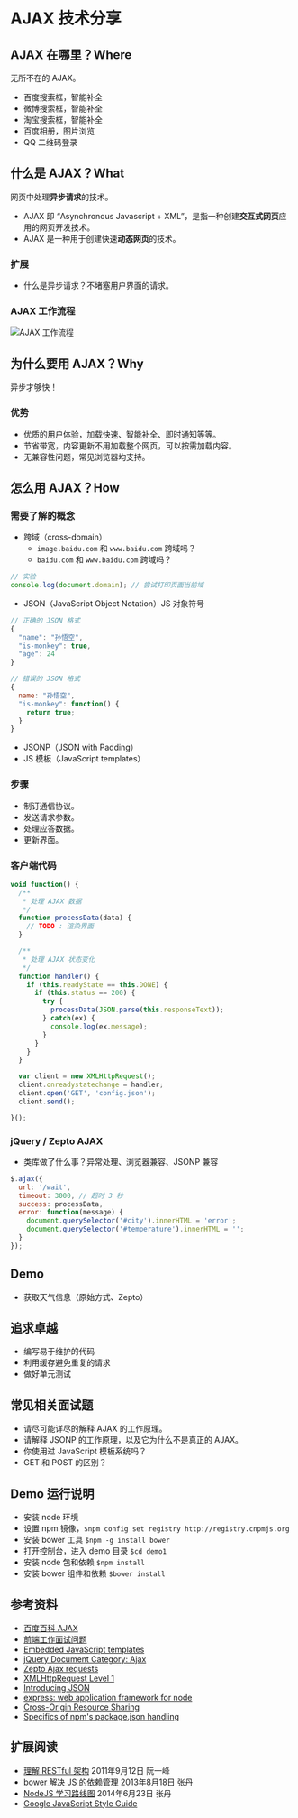 AJAX 技术分享
===

## AJAX 在哪里？Where

无所不在的 AJAX。

* 百度搜索框，智能补全
* 微博搜索框，智能补全
* 淘宝搜索框，智能补全
* 百度相册，图片浏览
* QQ 二维码登录

## 什么是 AJAX？What

网页中处理**异步请求**的技术。

* AJAX 即 “Asynchronous Javascript + XML”，是指一种创建**交互式网页**应用的网页开发技术。
* AJAX 是一种用于创建快速**动态网页**的技术。

### 扩展

* 什么是异步请求？不堵塞用户界面的请求。

### AJAX 工作流程

![AJAX 工作流程](http://divio.qiniudn.com/Fus2jym7jRIW_gKd5qDpoEtRry26)

## 为什么要用 AJAX？Why

异步才够快！

### 优势

* 优质的用户体验，加载快速、智能补全、即时通知等等。
* 节省带宽，内容更新不用加载整个网页，可以按需加载内容。
* 无兼容性问题，常见浏览器均支持。

## 怎么用 AJAX？How

### 需要了解的概念

* 跨域（cross-domain）
  - `image.baidu.com` 和 `www.baidu.com` 跨域吗？
  - `baidu.com` 和 `www.baidu.com` 跨域吗？

```javascript
// 实验
console.log(document.domain); // 尝试打印页面当前域
```

* JSON（JavaScript Object Notation）JS 对象符号

```javascript
// 正确的 JSON 格式
{
  "name": "孙悟空",
  "is-monkey": true,
  "age": 24
}
```

```javascript
// 错误的 JSON 格式
{
  name: "孙悟空",
  "is-monkey": function() {
    return true;
  }
}
```

* JSONP（JSON with Padding）
* JS 模板（JavaScript templates）

### 步骤

* 制订通信协议。
* 发送请求参数。
* 处理应答数据。
* 更新界面。

### 客户端代码

```javascript
void function() {
  /**
   * 处理 AJAX 数据
   */
  function processData(data) {
    // TODO : 渲染界面
  }

  /**
   * 处理 AJAX 状态变化
   */
  function handler() {
    if (this.readyState == this.DONE) {
      if (this.status == 200) {
        try {
          processData(JSON.parse(this.responseText));
        } catch(ex) {
          console.log(ex.message);
        }
      }
    }
  }

  var client = new XMLHttpRequest();
  client.onreadystatechange = handler;
  client.open('GET', 'config.json');
  client.send();

}();
```

### jQuery / Zepto AJAX

* 类库做了什么事？异常处理、浏览器兼容、JSONP 兼容

```javascript
$.ajax({
  url: '/wait',
  timeout: 3000, // 超时 3 秒
  success: processData,
  error: function(message) {
    document.querySelector('#city').innerHTML = 'error';
    document.querySelector('#temperature').innerHTML = '';
  }
});
```

## Demo

* 获取天气信息（原始方式、Zepto）

## 追求卓越

* 编写易于维护的代码
* 利用缓存避免重复的请求
* 做好单元测试

## 常见相关面试题

* 请尽可能详尽的解释 AJAX 的工作原理。
* 请解释 JSONP 的工作原理，以及它为什么不是真正的 AJAX。
* 你使用过 JavaScript 模板系统吗？
* GET 和 POST 的区别？

## Demo 运行说明

* 安装 node 环境
* 设置 npm 镜像，`$npm config set registry http://registry.cnpmjs.org`
* 安装 bower 工具 `$npm -g install bower`
* 打开控制台，进入 demo 目录 `$cd demo1`
* 安装 node 包和依赖 `$npm install`
* 安装 bower 组件和依赖 `$bower install`

## 参考资料

* [百度百科 AJAX](http://baike.baidu.com/subview/1641/5762264.htm)
* [前端工作面试问题](https://github.com/darcyclarke/Front-end-Developer-Interview-Questions/tree/master/Chinese)
* [Embedded JavaScript templates](https://github.com/visionmedia/ejs)
* [jQuery Document Category: Ajax](http://api.jquery.com/category/ajax/)
* [Zepto Ajax requests](http://zeptojs.com/#$.ajax)
* [XMLHttpRequest Level 1](http://www.w3.org/TR/XMLHttpRequest/)
* [Introducing JSON](http://json.org/)
* [express: web application framework for node](http://expressjs.com/)
* [Cross-Origin Resource Sharing](http://www.w3.org/TR/cors/)
* [Specifics of npm's package.json handling](https://www.npmjs.org/doc/files/package.json.html)

## 扩展阅读

* [理解 RESTful 架构](http://www.ruanyifeng.com/blog/2011/09/restful.html)  2011年9月12日 阮一峰
* [bower 解决 JS 的依赖管理](http://blog.fens.me/nodejs-bower-intro/) 2013年8月18日 张丹
* [NodeJS 学习路线图](http://blog.fens.me/nodejs-roadmap/) 2014年6月23日 张丹
* [Google JavaScript Style Guide](http://google-styleguide.googlecode.com/svn/trunk/javascriptguide.xml)
